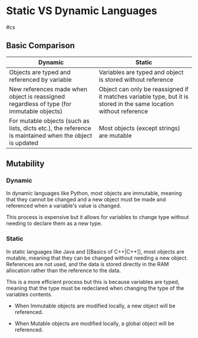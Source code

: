# Static VS Dynamic Languages

#cs 

## Basic Comparison

**Dynamic** | **Static**
---------------|--------------
Objects are typed and referenced by variable| Variables are typed and object is stored without reference
New references made when object is reassigned regardless of type (for immutable objects) | Object can only be reassigned if it matches variable type, but it is stored in the same location without reference
For mutable objects (such as lists, dicts etc.), the reference is maintained when the object is updated | Most objects (except strings) are mutable


## Mutability

### Dynamic
In dynamic languages like Python, most objects are immutable, meaning that they cannot be changed and a new object must be made and referenced when a variable's value is changed. 

This process is expensive but it allows for variables to change type without needing to declare them as a new type. 

### Static
In static languages like Java and [[Basics of C++|C++]], most objects are mutable, meaning that they can be changed without needing a new object. References are not used, and the data is stored directly in the RAM allocation rather than the reference to the data. 

This is a more efficient process but this is because variables are typed, meaning that the type must be redeclared when changing the type of the variables contents. 

- When Immutable objects are modified locally, a new object will be referenced.

- When Mutable objects are modified locally, a global object will be referenced. 
